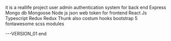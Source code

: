 it is a reallife project user admin authentication system for back end Express Mongo db Mongoose Node js json web token for frontend React Js Typescript Redux Redux Thunk also costum hooks bootstrap 5 fontawesome scss modules

---VERSION_01  end 